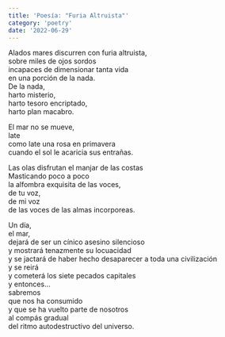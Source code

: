 ```yaml
---
title: 'Poesía: "Furia Altruista"'
category: 'poetry'
date: '2022-06-29'
---
```


Alados mares discurren con furia altruista,  
sobre miles de ojos sordos  	
incapaces de dimensionar tanta vida   
en una porción de la nada.  
De la nada,   
harto misterio,   
harto tesoro encriptado,   
harto plan macabro.  

El mar no se mueve,   
late   
como late una rosa en primavera  
cuando el sol le acaricia sus entrañas.  

Las olas disfrutan el manjar de las costas   
Masticando poco a poco   
la alfombra exquisita de las voces,   
de tu voz,   
de mi voz  
de las voces de las almas incorporeas.  

Un día,   
el mar,   
dejará de ser un cínico asesino silencioso   
y mostrará tenazmente su locuacidad   
y se jactará de haber hecho desaparecer a toda una civilización   
y se reirá   
y cometerá los siete pecados capitales   
y entonces…   
sabremos  
que nos ha consumido  
y que se ha vuelto parte de nosotros  
al compás gradual   
del ritmo autodestructivo del universo.  

